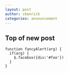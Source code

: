 ```yaml
---
layout: post
author: ckenrick
categories: announcement
---
```


## Top of new post

```
function fancyAlert(arg) {
  if(arg) {
    $.facebox({div:'#foo'})
  }
}
```
